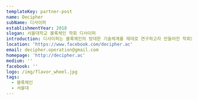 ```yaml
---
templateKey: partner-post
name: Decipher
subName: 디사이퍼
establishmentYear: 2018
slogan: 서울대학교 블록체인 학회 디사이퍼
introduction: 디사이퍼는 블록체인의 방대한 기술체계를 제대로 연구하고자 만들어진 학회입니다.
location: 'https://www.facebook.com/decipher.ac'
email: decipher.operation@gmail.com
homepage: 'http://decipher.ac'
medium: ''
facebook: ''
logo: /img/flavor_wheel.jpg
tags:
  - 블록체인
  - 서울대
---
```


